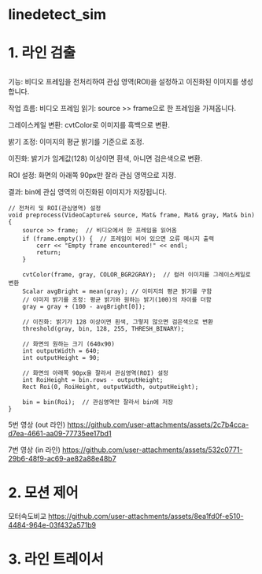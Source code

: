 # linedetect_sim

# 1. 라인 검출
##
기능: 비디오 프레임을 전처리하여 관심 영역(ROI)을 설정하고 이진화된 이미지를 생성합니다.

작업 흐름: 비디오 프레임 읽기: source >> frame으로 한 프레임을 가져옵니다.

그레이스케일 변환: cvtColor로 이미지를 흑백으로 변환.

밝기 조정: 이미지의 평균 밝기를 기준으로 조정.

이진화: 밝기가 임계값(128) 이상이면 흰색, 아니면 검은색으로 변환.

ROI 설정: 화면의 아래쪽 90px만 잘라 관심 영역으로 지정.

결과: bin에 관심 영역의 이진화된 이미지가 저장됩니다.

```
// 전처리 및 ROI(관심영역) 설정
void preprocess(VideoCapture& source, Mat& frame, Mat& gray, Mat& bin) {
    source >> frame;  // 비디오에서 한 프레임을 읽어옴
    if (frame.empty()) {  // 프레임이 비어 있으면 오류 메시지 출력
        cerr << "Empty frame encountered!" << endl;
        return;
    }

    cvtColor(frame, gray, COLOR_BGR2GRAY);  // 컬러 이미지를 그레이스케일로 변환
    Scalar avgBright = mean(gray); // 이미지의 평균 밝기를 구함
    // 이미지 밝기를 조정: 평균 밝기와 원하는 밝기(100)의 차이를 더함
    gray = gray + (100 - avgBright[0]);

    // 이진화: 밝기가 128 이상이면 흰색, 그렇지 않으면 검은색으로 변환
    threshold(gray, bin, 128, 255, THRESH_BINARY);

    // 화면의 원하는 크기 (640x90)
    int outputWidth = 640;
    int outputHeight = 90;

    // 화면의 아래쪽 90px을 잘라서 관심영역(ROI) 설정
    int RoiHeight = bin.rows - outputHeight;
    Rect Roi(0, RoiHeight, outputWidth, outputHeight);

    bin = bin(Roi);  // 관심영역만 잘라서 bin에 저장
}
```


5번 영상 (out 라인)
https://github.com/user-attachments/assets/2c7b4cca-d7ea-4661-aa09-77735ee17bd1

7번 영상 (in 라인)
https://github.com/user-attachments/assets/532c0771-29b6-48f9-ac69-ae82a88e48b7

# 2. 모션 제어

모터속도비교
https://github.com/user-attachments/assets/8ea1fd0f-e510-4484-964e-03f432a571b9

# 3. 라인 트레이서
   
